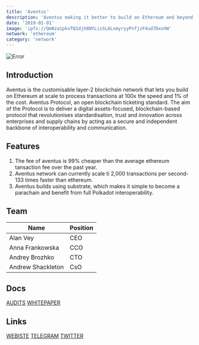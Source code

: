 ```yaml
---
title: 'Aventus'
description: 'Aventus making it better to build on Ethereum and beyond'
date: '2019-01-01'
image: 'ipfs://QmNza1pkvTQ1djh8NYLisSL6LxmyryyPnTjzF4ud7DxoVW'
network: 'ethereum'
category: 'network'
---
```


![Error](ipfs://QmX2jBNfXftiv5UyYYenGJfs8FNHnrYRmubBAvrkur3Aer)

## Introduction

Aventus is the customisable layer-2 blockchain network that lets you build on Ethereum at scale to process transactions at 100x the speed and 1% of the cost.
Aventus Protocol, an open blockchain ticketing standard. The aim of the Protocol is to deliver a digital assets-focused, blockchain-based protocol that revolutionises standardisation, trust and innovation across enterprises and supply chains by acting as a secure and independent backbone of interoperability and communication.

## Features

1. The fee of aventus is 99% cheaper than the average ethereum tansaction fee over the past year.
2. Aventus network can currently scale ti 2,000 transactions per second- 133 times faster than ethereum.
3. Aventus builds using substrate, which makes it simple to become a parachain and benefit from full Polkadot interoperability.


## Team

| Name  |  Position |
|---|---|
| Alan Vey | CEO |
| Anna Frankowska | CCO |
| Andrey Brozhko | CTO |
| Andrew Shackleton | CsO |

## Docs

[AUDITS](ipfs://QmYLWYRDw6dyk294zkkBqvQCwApFVe3jdEwtsJhzcGP82e)
[WHITEPAPER](ipfs://QmSJnM8YvFxK3GCXfHRwN2JjpEuUWCvsDEgSTnBtrLPckn)

## Links

[WEBISTE](https://www.aventus.io/)
[TELEGRAM](https://t.me/Aventus_Official)
[TWITTER](https://twitter.com/AventusNetwork)